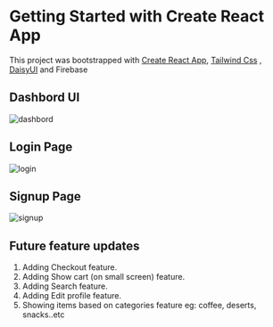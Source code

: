 # Getting Started with Create React App

This project was bootstrapped with [Create React App](https://github.com/facebook/create-react-app), [Tailwind Css](https://github.com/tailwindlabs/tailwindcss) , [DaisyUI](https://github.com/saadeghi/daisyui) and Firebase

## Dashbord UI
![dashbord](https://user-images.githubusercontent.com/113718239/198253322-e321432f-e80a-4f2a-8ba8-24ea4d1a10f2.png)

## Login Page
![login](https://user-images.githubusercontent.com/113718239/198250410-cc9441b1-bfd3-4b61-9924-94f305a3419c.png)

## Signup Page
![signup](https://user-images.githubusercontent.com/113718239/198250470-545339df-d139-41af-861e-c0fdac1f07e7.png)

## Future feature updates
1. Adding Checkout feature.
2. Adding Show cart (on small screen) feature.
3. Adding Search feature.
4. Adding Edit profile feature.
5. Showing items based on categories feature eg: coffee, deserts, snacks..etc
